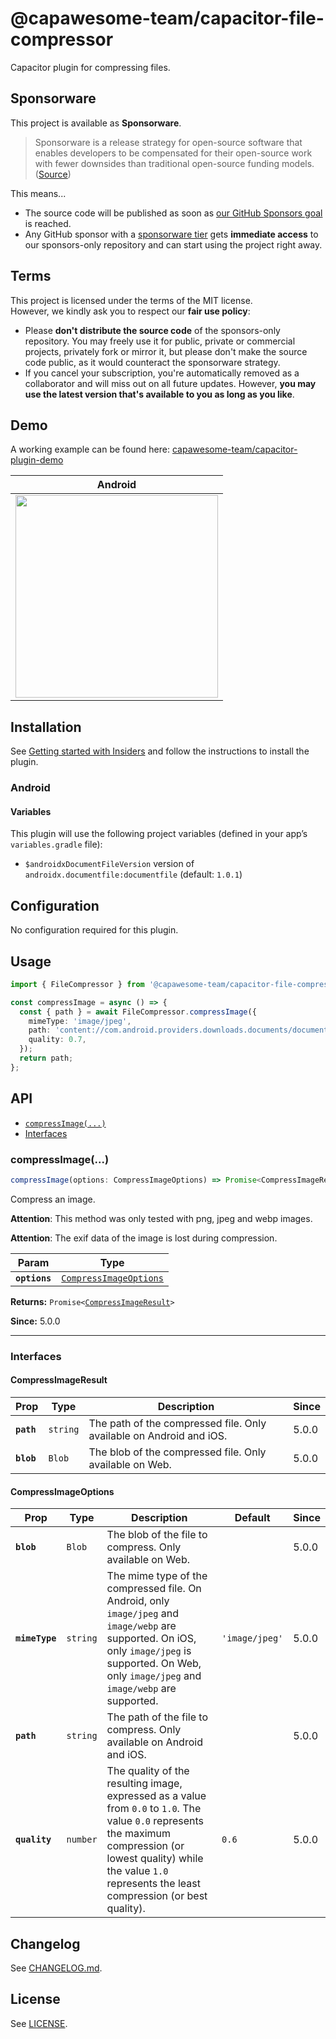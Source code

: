 # @capawesome-team/capacitor-file-compressor

Capacitor plugin for compressing files.

## Sponsorware

This project is available as **Sponsorware**.

> Sponsorware is a release strategy for open-source software that enables developers to be compensated for their open-source work with fewer downsides than traditional open-source funding models. ([Source](https://github.com/sponsorware/docs))

This means...

- The source code will be published as soon as [our GitHub Sponsors goal](https://github.com/sponsors/capawesome-team) is reached.
- Any GitHub sponsor with a [sponsorware tier](https://github.com/sponsors/capawesome-team?frequency=recurring) gets **immediate access** to our sponsors-only repository and can start using the project right away.

## Terms

This project is licensed under the terms of the MIT license.  
However, we kindly ask you to respect our **fair use policy**:

- Please **don't distribute the source code** of the sponsors-only repository. You may freely use it for public, private or commercial projects, privately fork or mirror it, but please don't make the source code public, as it would counteract the sponsorware strategy.
- If you cancel your subscription, you're automatically removed as a collaborator and will miss out on all future updates. However, **you may use the latest version that's available to you as long as you like**.

## Demo

A working example can be found here: [capawesome-team/capacitor-plugin-demo](https://github.com/capawesome-team/capacitor-plugin-demo)

| Android                                                                                                                             |
| ----------------------------------------------------------------------------------------------------------------------------------- |
| <img src="https://github.com/capawesome-team/capacitor-plugins/assets/13857929/24fa080e-327f-4a7e-afed-f2e7da82d5a7" width="324" /> |

## Installation

See [Getting started with Insiders](https://capawesome.io/sponsors/insiders/getting-started/?plugin=capacitor-file-compressor) and follow the instructions to install the plugin.

### Android

#### Variables

This plugin will use the following project variables (defined in your app’s `variables.gradle` file):

- `$androidxDocumentFileVersion` version of `androidx.documentfile:documentfile` (default: `1.0.1`)

## Configuration

No configuration required for this plugin.

## Usage

```typescript
import { FileCompressor } from '@capawesome-team/capacitor-file-compressor';

const compressImage = async () => {
  const { path } = await FileCompressor.compressImage({
    mimeType: 'image/jpeg',
    path: 'content://com.android.providers.downloads.documents/document/msf%3A1000000485',
    quality: 0.7,
  });
  return path;
};
```

## API

<docgen-index>

* [`compressImage(...)`](#compressimage)
* [Interfaces](#interfaces)

</docgen-index>

<docgen-api>
<!--Update the source file JSDoc comments and rerun docgen to update the docs below-->

### compressImage(...)

```typescript
compressImage(options: CompressImageOptions) => Promise<CompressImageResult>
```

Compress an image.

**Attention**: This method was only tested with png, jpeg and webp images.

**Attention**: The exif data of the image is lost during compression.

| Param         | Type                                                                  |
| ------------- | --------------------------------------------------------------------- |
| **`options`** | <code><a href="#compressimageoptions">CompressImageOptions</a></code> |

**Returns:** <code>Promise&lt;<a href="#compressimageresult">CompressImageResult</a>&gt;</code>

**Since:** 5.0.0

--------------------


### Interfaces


#### CompressImageResult

| Prop       | Type                | Description                                                         | Since |
| ---------- | ------------------- | ------------------------------------------------------------------- | ----- |
| **`path`** | <code>string</code> | The path of the compressed file. Only available on Android and iOS. | 5.0.0 |
| **`blob`** | <code>Blob</code>   | The blob of the compressed file. Only available on Web.             | 5.0.0 |


#### CompressImageOptions

| Prop           | Type                | Description                                                                                                                                                                                                                    | Default                   | Since |
| -------------- | ------------------- | ------------------------------------------------------------------------------------------------------------------------------------------------------------------------------------------------------------------------------ | ------------------------- | ----- |
| **`blob`**     | <code>Blob</code>   | The blob of the file to compress. Only available on Web.                                                                                                                                                                       |                           | 5.0.0 |
| **`mimeType`** | <code>string</code> | The mime type of the compressed file. On Android, only `image/jpeg` and `image/webp` are supported. On iOS, only `image/jpeg` is supported. On Web, only `image/jpeg` and `image/webp` are supported.                          | <code>'image/jpeg'</code> | 5.0.0 |
| **`path`**     | <code>string</code> | The path of the file to compress. Only available on Android and iOS.                                                                                                                                                           |                           | 5.0.0 |
| **`quality`**  | <code>number</code> | The quality of the resulting image, expressed as a value from `0.0` to `1.0`. The value `0.0` represents the maximum compression (or lowest quality) while the value `1.0` represents the least compression (or best quality). | <code>0.6</code>          | 5.0.0 |

</docgen-api>

## Changelog

See [CHANGELOG.md](https://github.com/capawesome-team/capacitor-plugins/blob/main/packages/file-compressor/CHANGELOG.md).

## License

See [LICENSE](https://github.com/capawesome-team/capacitor-plugins/blob/main/packages/file-compressor/LICENSE).
